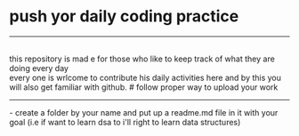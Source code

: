 # push yor daily coding practice 
<hr>
<br>
this repository is mad e for those who like to keep track of what they are doing every day 
<br>
every one is wrlcome to contribute his daily activities here and by this you will also get familiar with github.
# follow proper way to upload your work
<hr>
- create a folder by your name and put up a readme.md file in it with your goal (i.e if want to learn dsa to i'll right to learn data structures)
